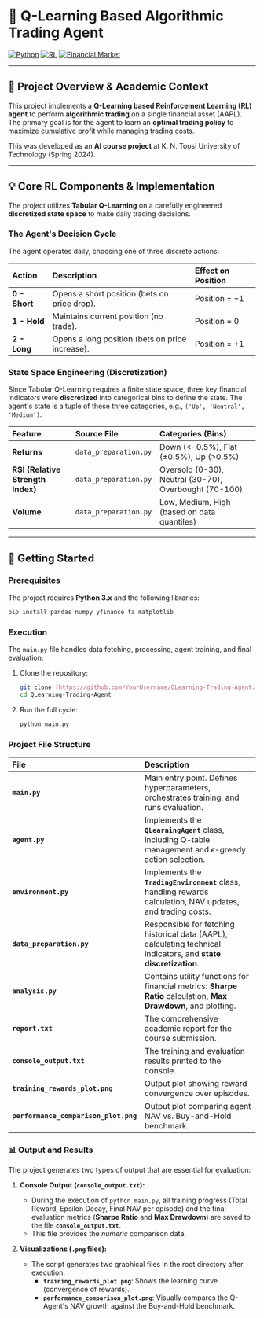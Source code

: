 # 🤖 Q-Learning Based Algorithmic Trading Agent

[![Python](https://img.shields.io/badge/Python-3.x-blue?logo=python)](https://www.python.org/)
[![RL](https://img.shields.io/badge/Algorithm-Q--Learning-orange)](https://en.wikipedia.org/wiki/Q-learning)
[![Financial Market](https://img.shields.io/badge/Application-Stock_Trading-brightgreen)]()

---

## 🌟 Project Overview & Academic Context

This project implements a **Q-Learning based Reinforcement Learning (RL) agent** to perform **algorithmic trading** on a single financial asset (AAPL). The primary goal is for the agent to learn an **optimal trading policy** to maximize cumulative profit while managing trading costs.

This was developed as an **AI course project** at K. N. Toosi University of Technology (Spring 2024).

---

## 💡 Core RL Components & Implementation

The project utilizes **Tabular Q-Learning** on a carefully engineered **discretized state space** to make daily trading decisions.

### The Agent's Decision Cycle

The agent operates daily, choosing one of three discrete actions:

| Action | Description | Effect on Position |
| :--- | :--- | :--- |
| **0 - Short** | Opens a short position (bets on price drop). | Position = $-1$ |
| **1 - Hold** | Maintains current position (no trade). | Position = $0$ |
| **2 - Long** | Opens a long position (bets on price increase). | Position = $+1$ |

### State Space Engineering (Discretization)

Since Tabular Q-Learning requires a finite state space, three key financial indicators were **discretized** into categorical bins to define the state. The agent's state is a tuple of these three categories, e.g., `('Up', 'Neutral', 'Medium')`.

| Feature | Source File | Categories (Bins) |
| :--- | :--- | :--- |
| **Returns** | `data_preparation.py` | Down ($<$-0.5%), Flat ($\pm$0.5%), Up ($>$$0.5\%$) |
| **RSI (Relative Strength Index)** | `data_preparation.py` | Oversold (0-30), Neutral (30-70), Overbought (70-100) |
| **Volume** | `data_preparation.py` | Low, Medium, High (based on data quantiles) |

---

## 🚀 Getting Started

### Prerequisites

The project requires **Python 3.x** and the following libraries:

```bash
pip install pandas numpy yfinance ta matplotlib
```

### Execution

The `main.py` file handles data fetching, processing, agent training, and final evaluation.

1.  Clone the repository:
    ```bash
    git clone [https://github.com/YourUsername/QLearning-Trading-Agent.git](https://github.com/YourUsername/QLearning-Trading-Agent.git) 
    cd QLearning-Trading-Agent
    ```
2.  Run the full cycle:
    ```bash
    python main.py
    ```
### Project File Structure

| File | Description |
| :--- | :--- |
| **`main.py`** | Main entry point. Defines hyperparameters, orchestrates training, and runs evaluation. |
| **`agent.py`** | Implements the **`QLearningAgent`** class, including Q-table management and $\epsilon$-greedy action selection. |
| **`environment.py`** | Implements the **`TradingEnvironment`** class, handling rewards calculation, NAV updates, and trading costs. |
| **`data_preparation.py`** | Responsible for fetching historical data (AAPL), calculating technical indicators, and **state discretization**. |
| **`analysis.py`** | Contains utility functions for financial metrics: **Sharpe Ratio** calculation, **Max Drawdown**, and plotting. |
| **`report.txt`** | The comprehensive academic report for the course submission. |
| **`console_output.txt`** | The training and evaluation results printed to the console. |
| **`training_rewards_plot.png`** | Output plot showing reward convergence over episodes. |
| **`performance_comparison_plot.png`** | Output plot comparing agent NAV vs. Buy-and-Hold benchmark. |

### 📊 Output and Results

The project generates two types of output that are essential for evaluation:

1.  **Console Output (`console_output.txt`):**
    * During the execution of `python main.py`, all training progress (Total Reward, Epsilon Decay, Final NAV per episode) and the final evaluation metrics (**Sharpe Ratio** and **Max Drawdown**) are saved to the file **`console_output.txt`**.
    * This file provides the *numeric* comparison data.

2.  **Visualizations (`.png` files):**
    * The script generates two graphical files in the root directory after execution:
        * **`training_rewards_plot.png`**: Shows the learning curve (convergence of rewards).
        * **`performance_comparison_plot.png`**: Visually compares the Q-Agent's NAV growth against the Buy-and-Hold benchmark.



    
